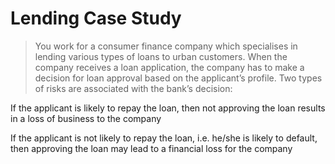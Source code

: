 # Lending Case Study
> You work for a consumer finance company which specialises in lending various types of loans to urban customers. When the company receives a loan application, the company has to make a decision for loan approval based on the applicant’s profile. Two types of risks are associated with the bank’s decision:


If the applicant is likely to repay the loan, then not approving the loan results in a loss of business to the company


If the applicant is not likely to repay the loan, i.e. he/she is likely to default, then approving the loan may lead to a financial loss for the company
